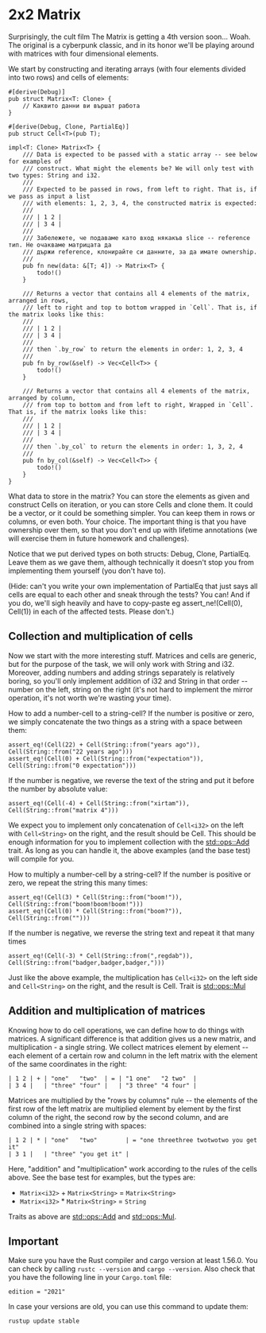 # 2x2 Matrix

Surprisingly, the cult film The Matrix is ​​getting a 4th version soon... Woah. The original is a cyberpunk classic, and in its honor we'll be playing around with matrices with four dimensional elements.

We start by constructing and iterating arrays (with four elements divided into two rows) and cells of elements:

```
#[derive(Debug)]
pub struct Matrix<T: Clone> {
    // Каквито данни ви вършат работа
}

#[derive(Debug, Clone, PartialEq)]
pub struct Cell<T>(pub T);

impl<T: Clone> Matrix<T> {
    /// Data is expected to be passed with a static array -- see below for examples of
    /// construct. What might the elements be? We will only test with two types: String and i32.
    ///
    /// Expected to be passed in rows, from left to right. That is, if we pass as input a list
    /// with elements: 1, 2, 3, 4, the constructed matrix is ​​expected:
    ///
    /// | 1 2 |
    /// | 3 4 |
    ///
    /// Забележете, че подаваме като вход някакъв slice -- reference тип. Не очакваме матрицата да
    /// държи reference, клонирайте си данните, за да имате ownership.
    ///
    pub fn new(data: &[T; 4]) -> Matrix<T> {
        todo!()
    }

    /// Returns a vector that contains all 4 elements of the matrix, arranged in rows,
    /// left to right and top to bottom wrapped in `Cell`. That is, if the matrix looks like this:
    ///
    /// | 1 2 |
    /// | 3 4 |
    ///
    /// then `.by_row` to return the elements in order: 1, 2, 3, 4
    ///
    pub fn by_row(&self) -> Vec<Cell<T>> {
        todo!()
    }

    /// Returns a vector that contains all 4 elements of the matrix, arranged by column,
    /// from top to bottom and from left to right, Wrapped in `Cell`. That is, if the matrix looks like this:
    ///
    /// | 1 2 |
    /// | 3 4 |
    ///
    /// then `.by_col` to return the elements in order: 1, 3, 2, 4
    ///
    pub fn by_col(&self) -> Vec<Cell<T>> {
        todo!()
    }
}
```

What data to store in the matrix? You can store the elements as given and construct Cells on iteration, or you can store Cells and clone them. It could be a vector, or it could be something simpler. You can keep them in rows or columns, or even both. Your choice. The important thing is that you have ownership over them, so that you don't end up with lifetime annotations (we will exercise them in future homework and challenges).

Notice that we put derived types on both structs: Debug, Clone, PartialEq. Leave them as we gave them, although technically it doesn't stop you from implementing them yourself (you don't have to).

(Hide: can't you write your own implementation of PartialEq that just says all cells are equal to each other and sneak through the tests? You can! And if you do, we'll sigh heavily and have to copy-paste eg assert_ne!(Cell(0), Cell(1)) in each of the affected tests. Please don't.)

## Collection and multiplication of cells

Now we start with the more interesting stuff. Matrices and cells are generic, but for the purpose of the task, we will only work with String and i32. Moreover, adding numbers and adding strings separately is relatively boring, so you'll only implement addition of i32 and String in that order -- number on the left, string on the right (it's not hard to implement the mirror operation, it's not worth we're wasting your time).

How to add a number-cell to a string-cell? If the number is positive or zero, we simply concatenate the two things as a string with a space between them:

```
assert_eq!(Cell(22) + Cell(String::from("years ago")), Cell(String::from("22 years ago")))
assert_eq!(Cell(0) + Cell(String::from("expectation")), Cell(String::from("0 expectation")))
```

If the number is negative, we reverse the text of the string and put it before the number by absolute value:

```
assert_eq!(Cell(-4) + Cell(String::from("xirtam")), Cell(String::from("matrix 4")))
```

We expect you to implement only concatenation of `Cell<i32>` on the left with `Cell<String>` on the right, and the result should be Cell<String>. This should be enough information for you to implement collection with the [std::ops::Add](https://doc.rust-lang.org/stable/std/ops/trait.Add.html) trait. As long as you can handle it, the above examples (and the base test) will compile for you.

How to multiply a number-cell by a string-cell? If the number is positive or zero, we repeat the string this many times:

```
assert_eq!(Cell(3) * Cell(String::from("boom!")), Cell(String::from("boom!boom!boom!")))
assert_eq!(Cell(0) * Cell(String::from("boom?")), Cell(String::from("")))
```

If the number is negative, we reverse the string text and repeat it that many times

```
assert_eq!(Cell(-3) * Cell(String::from(",regdab")), Cell(String::from("badger,badger,badger,")))
```

Just like the above example, the multiplication has `Cell<i32>` on the left side and `Cell<String>` on the right, and the result is Cell<String>. Trait is [std::ops::Mul](https://doc.rust-lang.org/stable/std/ops/trait.Mul.html)

## Addition and multiplication of matrices

Knowing how to do cell operations, we can define how to do things with matrices. A significant difference is that addition gives us a new matrix, and multiplication - a single string. We collect matrices element by element -- each element of a certain row and column in the left matrix with the element of the same coordinates in the right:

```
| 1 2 | + | "one"   "two"  | = | "1 one"   "2 two"  |
| 3 4 |   | "three" "four" |   | "3 three" "4 four" |
```

Matrices are multiplied by the "rows by columns" rule -- the elements of the first row of the left matrix are multiplied element by element by the first column of the right, the second row by the second column, and are combined into a single string with spaces:

```
| 1 2 | * | "one"   "two"        | = "one threethree twotwotwo you get it"
| 3 1 |   | "three" "you get it" |
```

Here, "addition" and "multiplication" work according to the rules of the cells above. See the base test for examples, but the types are:

- `Matrix<i32>` + `Matrix<String>` = `Matrix<String>`
- `Matrix<i32>` * `Matrix<String>` = `String`

Traits as above are [std::ops::Add](https://doc.rust-lang.org/stable/std/ops/trait.Add.html) and [std::ops::Mul](https://doc.rust-lang.org/stable/std/ops/trait.Mul.html).

## Important

Make sure you have the Rust compiler and cargo version at least 1.56.0. You can check by calling `rustc --version` and `cargo --version`. Also check that you have the following line in your `Cargo.toml` file:

```
edition = "2021"
```

In case your versions are old, you can use this command to update them:

```
rustup update stable
```
